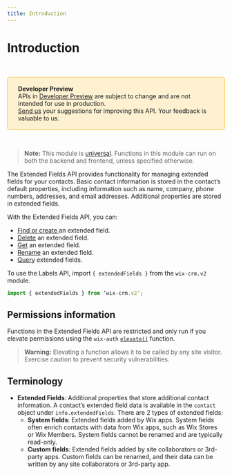 ```yaml
---
title: Introduction
---
```


# Introduction

&nbsp;
<div style="background-color: #FEF1D1; padding: 18px 24px; border-radius: 6px; border: 1px solid #FDB10C; box-sizing: border-box; display: inline-block">
    <b>Developer Preview</b>
    <br/>
    <span>APIs in <a href="https://www.wix.com/velo/reference/api-overview/developer-preview">Developer Preview</a> are subject to change and are not intended for use in production.<br/><a href="mailto:velo-preview-feedback@wix.com">Send us</a> your suggestions for improving this API. Your feedback is valuable to us.</span>
</div>

&nbsp;

> **Note:** This module is
> [universal](/api-overview/api-versions#universal-modules).
> Functions in this module can run on both the backend and frontend,
> unless specified otherwise.


The Extended Fields API provides functionality for managing extended fields for your contacts. Basic contact information is stored in the contact’s default properties, including information such as name, company, phone numbers, addresses, and email addresses. Additional properties are stored in extended fields. 

With the Extended Fields API, you can:
+ [Find or create ](wix-crm-v2/extendedfields/findorcreateextendedfiels) an extended field. 
+ [Delete](wix-crm-v2/extendedfields/deleteextendedfield) an extended field.
+ [Get](wix-crm-v2/extendedfields/getextendedfield) an extended field.
+ [Rename](wix-crm-v2/extendedfields/renameextendedfield) an extended field.
+ [Query](wix-crm-v2/extendedfields/queryextendedfields) extended fields.


To use the Labels API, import `{ extendedFields }` from the `wix-crm.v2` module. 

```javascript
import { extendedFields } from ‘wix-crm.v2’;
```

## Permissions information

Functions in the Extended Fields API are restricted and only run if you elevate permissions using the `wix-auth` [`elevate()`](https://www.wix.com/velo/reference/wix-auth/elevate) function.

<blockquote class='warning'>
<p><strong>Warning:</strong> Elevating a function allows it to be called by any site visitor. Exercise caution to prevent security vulnerabilities.</p>
</blockquote>


## Terminology

- **Extended Fields**: Additional properties that store additional contact information. A contact’s extended field data is available in the `contact` object under `info.extendedFields`. There are 2 types of extended fields:
    - **System fields**: Extended fields added by Wix apps. System fields often enrich contacts with data from Wix apps, such as Wix Stores or Wix Members. System fields cannot be renamed and are typically read-only.
    - **Custom fields**: Extended fields added by site collaborators or 3rd-party apps. Custom fields can be renamed, and their data can be written by any site collaborators or 3rd-party app.